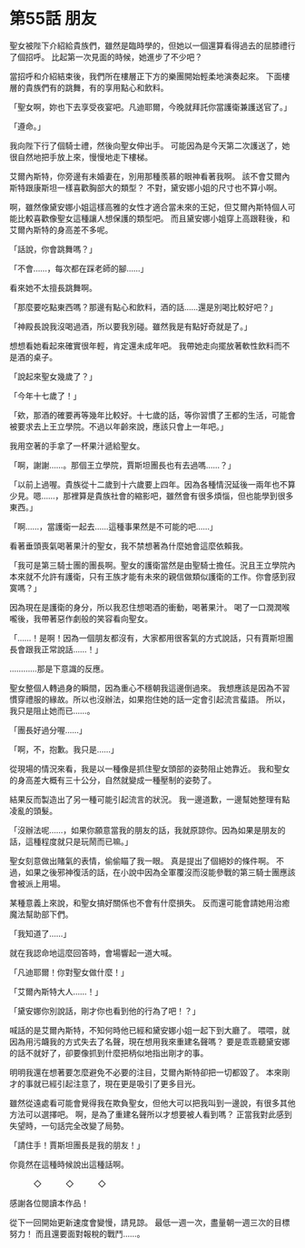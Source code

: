 # 第55話 朋友

聖女被陛下介紹給貴族們，雖然是臨時學的，但她以一個還算看得過去的屈膝禮行了個招呼。
比起第一次見面的時候，她進步了不少吧？

當招呼和介紹結束後，我們所在樓層正下方的樂團開始輕柔地演奏起來。
下面樓層的貴族們有的跳舞，有的享用點心和飲料。

「聖女啊，妳也下去享受夜宴吧。凡迪耶爾，今晚就拜託你當護衛兼護送官了。」

「遵命。」

我向陛下行了個騎士禮，然後向聖女伸出手。
可能因為是今天第二次護送了，她很自然地把手放上來，慢慢地走下樓梯。

艾爾內斯特，你旁邊有未婚妻在，別用那種羨慕的眼神看著我啊。
該不會艾爾內斯特跟康斯坦一樣喜歡胸部大的類型？
不對，黛安娜小姐的尺寸也不算小啊。

啊，雖然像黛安娜小姐這樣高雅的女性才適合當未來的王妃，但艾爾內斯特個人可能比較喜歡像聖女這種讓人想保護的類型吧。
而且黛安娜小姐穿上高跟鞋後，和艾爾內斯特的身高差不多呢。

「話說，你會跳舞嗎？」

「不會……，每次都在踩老師的腳……」

看來她不太擅長跳舞啊。

「那麼要吃點東西嗎？那邊有點心和飲料，酒的話……還是別喝比較好吧？」

「神殿長說我沒喝過酒，所以要我別碰。雖然我是有點好奇就是了。」

想想看她看起來確實很年輕，肯定還未成年吧。
我帶她走向擺放著軟性飲料而不是酒的桌子。

「說起來聖女幾歲了？」

「今年十七歲了！」

「欸，那酒的確要再等幾年比較好。十七歲的話，等你習慣了王都的生活，可能會被要求去上王立學院。不過以年齡來說，應該只會上一年吧。」

我用空著的手拿了一杯果汁遞給聖女。

「啊，謝謝……。那個王立學院，賈斯坦團長也有去過嗎……？」

「以前上過喔。貴族從十二歲到十六歲要上四年。因為各種情況延後一兩年也不算少見。嗯……，那裡算是貴族社會的縮影吧，雖然會有很多煩惱，但也能學到很多東西。」

「啊……，當護衛一起去……這種事果然是不可能的吧……」

看著垂頭喪氣喝著果汁的聖女，我不禁想著為什麼她會這麼依賴我。

「我可是第三騎士團的團長啊。聖女的護衛當然是由聖騎士擔任。況且王立學院內本來就不允許有護衛，只有王族才能有未來的親信做類似護衛的工作。你會感到寂寞嗎？」

因為現在是護衛的身分，所以我忍住想喝酒的衝動，喝著果汁。
喝了一口潤潤喉嚨後，我帶著惡作劇般的笑容看向聖女。

「……！是啊！因為一個朋友都沒有，大家都用很客氣的方式說話，只有賈斯坦團長會跟我正常說話……！」

…………那是下意識的反應。

聖女整個人轉過身的瞬間，因為重心不穩朝我這邊倒過來。
我想應該是因為不習慣穿禮服的緣故。所以也沒辦法，如果抱住她的話一定會引起流言蜚語。
所以，我只是阻止她而已……。

「團長好過分喔……」

「啊，不，抱歉。我只是……」

從現場的情況來看，我是以一種像是抓住聖女頭部的姿勢阻止她靠近。
我和聖女的身高差大概有三十公分，自然就變成一種壓制的姿勢了。

結果反而製造出了另一種可能引起流言的狀況。
我一邊道歉，一邊幫她整理有點凌亂的頭髮。

「沒辦法呢……，如果你願意當我的朋友的話，我就原諒你。因為如果是朋友的話，這種程度就只是玩鬧而已嘛。」

聖女刻意做出賭氣的表情，偷偷瞄了我一眼。
真是提出了個絕妙的條件啊。
不過，如果之後邪神復活的話，在小說中因為全軍覆沒而沒能參戰的第三騎士團應該會被派上用場。

某種意義上來說，和聖女搞好關係也不會有什麼損失。
反而還可能會請她用治癒魔法幫助部下們。

「我知道了……」

就在我認命地這麼回答時，會場響起一道大喊。

「凡迪耶爾！你對聖女做什麼！」

「艾爾內斯特大人……！」

「黛安娜你別說話，剛才你也看到他的行為了吧！？」

喊話的是艾爾內斯特，不知何時他已經和黛安娜小姐一起下到大廳了。
喂喂，就因為用污衊我的方式失去了名聲，現在想用我來重建名聲嗎？
要是乖乖聽黛安娜的話不就好了，卻要像抓到什麼把柄似地指出剛才的事。

明明我還在想著要怎麼避免不必要的注目，艾爾內斯特卻把一切都毀了。
本來剛才的事就已經引起注意了，現在更是吸引了更多目光。

雖然從遠處看可能會覺得我在欺負聖女，但他大可以把我叫到一邊說，有很多其他方法可以選擇吧。
啊，是為了重建名聲所以才想要被人看到嗎？
正當我對此感到失望時，一句話完全改變了局勢。

「請住手！賈斯坦團長是我的朋友！」

你竟然在這種時候說出這種話啊。

　　　◇　　　◇　　　◇

感謝各位閱讀本作品！

從下一回開始更新速度會變慢，請見諒。
最低一週一次，盡量朝一週三次的目標努力！
而且還要面對報稅的戰鬥……。